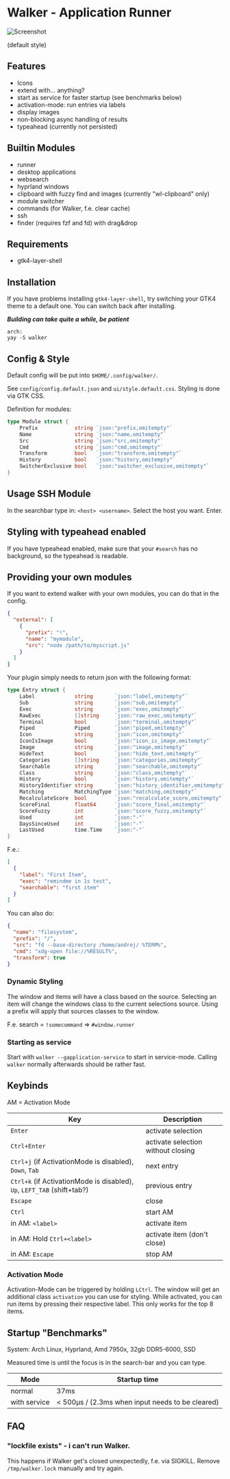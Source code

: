 # Walker - Application Runner

![Screenshot](https://github.com/abenz1267/walker/blob/master/screenshot.png?raw=true)

(default style)

## Features

- Icons
- extend with... anything?
- start as service for faster startup (see benchmarks below)
- activation-mode: run entries via labels
- display images
- non-blocking async handling of results
- typeahead (currently not persisted)

## Builtin Modules

- runner
- desktop applications
- websearch
- hyprland windows
- clipboard with fuzzy find and images (currently "wl-clipboard" only)
- module switcher
- commands (for Walker, f.e. clear cache)
- ssh
- finder (requires fzf and fd) with drag&drop

## Requirements

- gtk4-layer-shell

## Installation

If you have problems installing `gtk4-layer-shell`, try switching your GTK4 theme to a default one. You can switch back after installing.

**_Building can take quite a while, be patient_**

```
arch:
yay -S walker
```

## Config & Style

Default config will be put into `$HOME/.config/walker/`.

See `config/config.default.json` and `ui/style.default.css`. Styling is done via GTK CSS.

Definition for modules:

```go
type Module struct {
	Prefix            string `json:"prefix,omitempty"`
	Name              string `json:"name,omitempty"`
	Src               string `json:"src,omitempty"`
	Cmd               string `json:"cmd,omitempty"`
	Transform         bool   `json:"transform,omitempty"`
	History           bool   `json:"history,omitempty"`
	SwitcherExclusive bool   `json:"switcher_exclusive,omitempty"`
}
```

## Usage SSH Module

In the searchbar type in: `<host> <username>`. Select the host you want. Enter.

## Styling with typeahead enabled

If you have typeahead enabled, make sure that your `#search` has no background, so the typeahead is readable.

## Providing your own modules

If you want to extend walker with your own modules, you can do that in the config.

```json
{
  "external": [
    {
      "prefix": "!",
      "name": "mymodule",
      "src": "node /path/to/myscript.js"
    }
  ]
}
```

Your plugin simply needs to return json with the following format:

```go
type Entry struct {
	Label             string       `json:"label,omitempty"`
	Sub               string       `json:"sub,omitempty"`
	Exec              string       `json:"exec,omitempty"`
	RawExec           []string     `json:"raw_exec,omitempty"`
	Terminal          bool         `json:"terminal,omitempty"`
	Piped             Piped        `json:"piped,omitempty"`
	Icon              string       `json:"icon,omitempty"`
	IconIsImage       bool         `json:"icon_is_image,omitempty"`
	Image             string       `json:"image,omitempty"`
	HideText          bool         `json:"hide_text,omitempty"`
	Categories        []string     `json:"categories,omitempty"`
	Searchable        string       `json:"searchable,omitempty"`
	Class             string       `json:"class,omitempty"`
	History           bool         `json:"history,omitempty"`
	HistoryIdentifier string       `json:"history_identifier,omitempty"`
	Matching          MatchingType `json:"matching,omitempty"`
	RecalculateScore  bool         `json:"recalculate_score,omitempty"`
	ScoreFinal        float64      `json:"score_final,omitempty"`
	ScoreFuzzy        int          `json:"score_fuzzy,omitempty"`
	Used              int          `json:"-"`
	DaysSinceUsed     int          `json:"-"`
	LastUsed          time.Time    `json:"-"`
}
```

F.e.:

```json
[
  {
    "label": "First Item",
    "exec": "remindme in 1s test",
    "searchable": "first item"
  }
]
```

You can also do:

```json
{
  "name": "filesystem",
  "prefix": "/",
  "src": "fd --base-directory /home/andrej/ %TERM%",
  "cmd": "xdg-open file://%RESULT%",
  "transform": true
}
```

### Dynamic Styling

The window and items will have a class based on the source. Selecting an item will change the windows class to the current selections source. Using a prefix will apply that sources classes to the window.

F.e. search = `!somecommand` => `#window.runner`

### Starting as service

Start with `walker --gapplication-service` to start in service-mode. Calling `walker` normally afterwards should be rather fast.

## Keybinds

AM = Activation Mode

| Key                                                                     | Description                        |
| ----------------------------------------------------------------------- | ---------------------------------- |
| `Enter`                                                                 | activate selection                 |
| `Ctrl+Enter`                                                            | activate selection without closing |
| `Ctrl+j` (if ActivationMode is disabled), `Down`, `Tab`                 | next entry                         |
| `Ctrl+k` (if ActivationMode is disabled), `Up`, `LEFT_TAB` (shift+tab?) | previous entry                     |
| `Escape`                                                                | close                              |
| `Ctrl`                                                                  | start AM                           |
| in AM: `<label>`                                                        | activate item                      |
| in AM: Hold `Ctrl+<label>`                                              | activate item (don't close)        |
| in AM: `Escape`                                                         | stop AM                            |

### Activation Mode

Activation-Mode can be triggered by holding `LCtrl`. The window will get an additional class `activation` you can use for styling. While activated, you can run items by pressing their respective label. This only works for the top 8 items.

## Startup "Benchmarks"

System: Arch Linux, Hyprland, Amd 7950x, 32gb DDR5-6000, SSD

Measured time is until the focus is in the search-bar and you can type.

| Mode         | Startup time                                     |
| ------------ | ------------------------------------------------ |
| normal       | 37ms                                             |
| with service | < 500µs / (2.3ms when input needs to be cleared) |

## FAQ

### "lockfile exists" - i can't run Walker.

This happens if Walker get's closed unexpectedly, f.e. via SIGKILL. Remove `/tmp/walker.lock` manually and try again.
